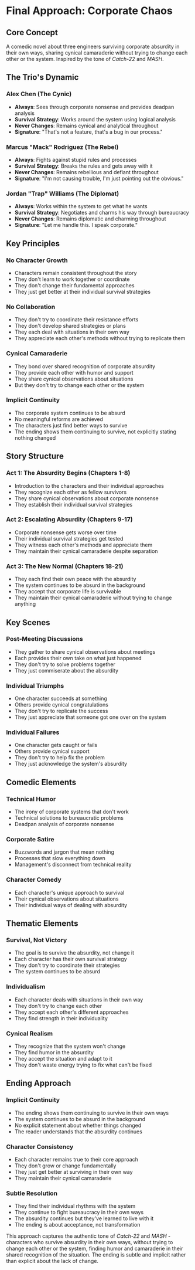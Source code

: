 # Final Approach: Corporate Chaos

## Core Concept
A comedic novel about three engineers surviving corporate absurdity in their own ways, sharing cynical camaraderie without trying to change each other or the system. Inspired by the tone of *Catch-22* and *MASH*.

## The Trio's Dynamic

### Alex Chen (The Cynic)
- **Always**: Sees through corporate nonsense and provides deadpan analysis
- **Survival Strategy**: Works around the system using logical analysis
- **Never Changes**: Remains cynical and analytical throughout
- **Signature**: "That's not a feature, that's a bug in our process."

### Marcus "Mack" Rodriguez (The Rebel)
- **Always**: Fights against stupid rules and processes
- **Survival Strategy**: Breaks the rules and gets away with it
- **Never Changes**: Remains rebellious and defiant throughout
- **Signature**: "I'm not causing trouble, I'm just pointing out the obvious."

### Jordan "Trap" Williams (The Diplomat)
- **Always**: Works within the system to get what he wants
- **Survival Strategy**: Negotiates and charms his way through bureaucracy
- **Never Changes**: Remains diplomatic and charming throughout
- **Signature**: "Let me handle this. I speak corporate."

## Key Principles

### No Character Growth
- Characters remain consistent throughout the story
- They don't learn to work together or coordinate
- They don't change their fundamental approaches
- They just get better at their individual survival strategies

### No Collaboration
- They don't try to coordinate their resistance efforts
- They don't develop shared strategies or plans
- They each deal with situations in their own way
- They appreciate each other's methods without trying to replicate them

### Cynical Camaraderie
- They bond over shared recognition of corporate absurdity
- They provide each other with humor and support
- They share cynical observations about situations
- But they don't try to change each other or the system

### Implicit Continuity
- The corporate system continues to be absurd
- No meaningful reforms are achieved
- The characters just find better ways to survive
- The ending shows them continuing to survive, not explicitly stating nothing changed

## Story Structure

### Act 1: The Absurdity Begins (Chapters 1-8)
- Introduction to the characters and their individual approaches
- They recognize each other as fellow survivors
- They share cynical observations about corporate nonsense
- They establish their individual survival strategies

### Act 2: Escalating Absurdity (Chapters 9-17)
- Corporate nonsense gets worse over time
- Their individual survival strategies get tested
- They witness each other's methods and appreciate them
- They maintain their cynical camaraderie despite separation

### Act 3: The New Normal (Chapters 18-21)
- They each find their own peace with the absurdity
- The system continues to be absurd in the background
- They accept that corporate life is survivable
- They maintain their cynical camaraderie without trying to change anything

## Key Scenes

### Post-Meeting Discussions
- They gather to share cynical observations about meetings
- Each provides their own take on what just happened
- They don't try to solve problems together
- They just commiserate about the absurdity

### Individual Triumphs
- One character succeeds at something
- Others provide cynical congratulations
- They don't try to replicate the success
- They just appreciate that someone got one over on the system

### Individual Failures
- One character gets caught or fails
- Others provide cynical support
- They don't try to help fix the problem
- They just acknowledge the system's absurdity

## Comedic Elements

### Technical Humor
- The irony of corporate systems that don't work
- Technical solutions to bureaucratic problems
- Deadpan analysis of corporate nonsense

### Corporate Satire
- Buzzwords and jargon that mean nothing
- Processes that slow everything down
- Management's disconnect from technical reality

### Character Comedy
- Each character's unique approach to survival
- Their cynical observations about situations
- Their individual ways of dealing with absurdity

## Thematic Elements

### Survival, Not Victory
- The goal is to survive the absurdity, not change it
- Each character has their own survival strategy
- They don't try to coordinate their strategies
- The system continues to be absurd

### Individualism
- Each character deals with situations in their own way
- They don't try to change each other
- They accept each other's different approaches
- They find strength in their individuality

### Cynical Realism
- They recognize that the system won't change
- They find humor in the absurdity
- They accept the situation and adapt to it
- They don't waste energy trying to fix what can't be fixed

## Ending Approach

### Implicit Continuity
- The ending shows them continuing to survive in their own ways
- The system continues to be absurd in the background
- No explicit statement about whether things changed
- The reader understands that the absurdity continues

### Character Consistency
- Each character remains true to their core approach
- They don't grow or change fundamentally
- They just get better at surviving in their own way
- They maintain their cynical camaraderie

### Subtle Resolution
- They find their individual rhythms with the system
- They continue to fight bureaucracy in their own ways
- The absurdity continues but they've learned to live with it
- The ending is about acceptance, not transformation

This approach captures the authentic tone of *Catch-22* and *MASH* - characters who survive absurdity in their own ways, without trying to change each other or the system, finding humor and camaraderie in their shared recognition of the situation. The ending is subtle and implicit rather than explicit about the lack of change. 